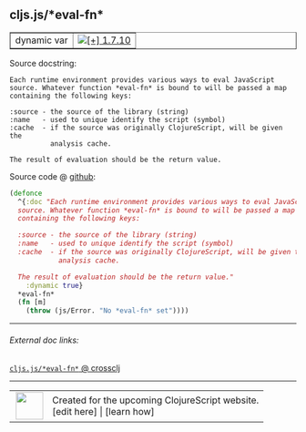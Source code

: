## cljs.js/\*eval-fn\*



 <table border="1">
<tr>
<td>dynamic var</td>
<td><a href="https://github.com/cljsinfo/cljs-api-docs/tree/1.7.10"><img valign="middle" alt="[+] 1.7.10" title="Added in 1.7.10" src="https://img.shields.io/badge/+-1.7.10-lightgrey.svg"></a> </td>
</tr>
</table>







Source docstring:

```
Each runtime environment provides various ways to eval JavaScript
source. Whatever function *eval-fn* is bound to will be passed a map
containing the following keys:

:source - the source of the library (string)
:name   - used to unique identify the script (symbol)
:cache  - if the source was originally ClojureScript, will be given the
          analysis cache.

The result of evaluation should be the return value.
```


Source code @ [github]():

```clj
(defonce
  ^{:doc "Each runtime environment provides various ways to eval JavaScript
  source. Whatever function *eval-fn* is bound to will be passed a map
  containing the following keys:

  :source - the source of the library (string)
  :name   - used to unique identify the script (symbol)
  :cache  - if the source was originally ClojureScript, will be given the
            analysis cache.

  The result of evaluation should be the return value."
    :dynamic true}
  *eval-fn*
  (fn [m]
    (throw (js/Error. "No *eval-fn* set"))))
```

<!--
Repo - tag - source tree - lines:

 <pre>

</pre>

-->

---



###### External doc links:

[`cljs.js/*eval-fn*` @ crossclj](http://crossclj.info/fun/cljs.js.cljs/*eval-fn*.html)<br>

---

 <table>
<tr><td>
<img valign="middle" align="right" width="48px" src="http://i.imgur.com/Hi20huC.png">
</td><td>
Created for the upcoming ClojureScript website.<br>
[edit here] | [learn how]
</td></tr></table>

[edit here]:https://github.com/cljsinfo/cljs-api-docs/blob/master/cljsdoc/cljs.js/STAReval-fnSTAR.cljsdoc
[learn how]:https://github.com/cljsinfo/cljs-api-docs/wiki/cljsdoc-files

<!--

This information was too distracting to show to readers, but I'll leave it
commented here since it is helpful to:

- pretty-print the data used to generate this document
- and show how to retrieve that data



The API data for this symbol:

```clj
{:ns "cljs.js",
 :name "*eval-fn*",
 :name-encode "STAReval-fnSTAR",
 :history [["+" "1.7.10"]],
 :type "dynamic var",
 :full-name-encode "cljs.js/STAReval-fnSTAR",
 :source {:code "(defonce\n  ^{:doc \"Each runtime environment provides various ways to eval JavaScript\n  source. Whatever function *eval-fn* is bound to will be passed a map\n  containing the following keys:\n\n  :source - the source of the library (string)\n  :name   - used to unique identify the script (symbol)\n  :cache  - if the source was originally ClojureScript, will be given the\n            analysis cache.\n\n  The result of evaluation should be the return value.\"\n    :dynamic true}\n  *eval-fn*\n  (fn [m]\n    (throw (js/Error. \"No *eval-fn* set\"))))",
          :title "Source code",
          :repo "clojurescript",
          :tag "r1.9.36",
          :filename "src/main/cljs/cljs/js.cljs",
          :lines [85 99],
          :url "https://github.com/clojure/clojurescript/blob/r1.9.36/src/main/cljs/cljs/js.cljs#L85-L99"},
 :full-name "cljs.js/*eval-fn*",
 :docstring "Each runtime environment provides various ways to eval JavaScript\nsource. Whatever function *eval-fn* is bound to will be passed a map\ncontaining the following keys:\n\n:source - the source of the library (string)\n:name   - used to unique identify the script (symbol)\n:cache  - if the source was originally ClojureScript, will be given the\n          analysis cache.\n\nThe result of evaluation should be the return value.",
 :cljsdoc-url "https://github.com/cljsinfo/cljs-api-docs/blob/master/cljsdoc/cljs.js/STAReval-fnSTAR.cljsdoc"}

```

Retrieve the API data for this symbol:

```clj
;; from Clojure REPL
(require '[clojure.edn :as edn])
(-> (slurp "https://raw.githubusercontent.com/cljsinfo/cljs-api-docs/catalog/cljs-api.edn")
    (edn/read-string)
    (get-in [:symbols "cljs.js/*eval-fn*"]))
```

-->
